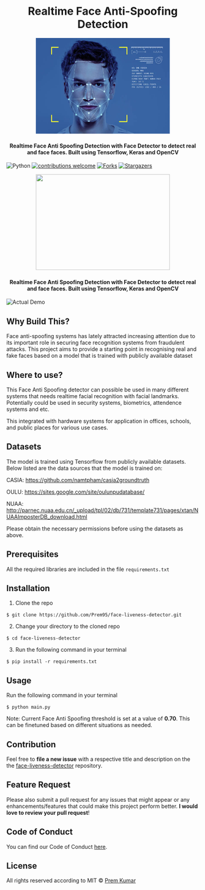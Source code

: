 <h1 align="center">Realtime Face Anti-Spoofing Detection</h1>

<div align= "center"><img src="https://github.com/Prem95/face-liveness-detector/blob/main/misc/face.jpg" width="350" height="250"/>
  <h4>Realtime Face Anti Spoofing Detection with Face Detector to detect real and face faces. Built using Tensorflow, Keras and OpenCV</h4>
</div>

![Python](https://img.shields.io/badge/Python-v3.8+-blue.svg)
[![contributions welcome](https://img.shields.io/badge/Contributions-Welcome-green.svg?style=flat)](https://github.com/Prem95/face-liveness-detector/issues)
[![Forks](https://img.shields.io/github/forks/Prem95/face-liveness-detector.svg?logo=github)](https://github.com/Prem95/face-liveness-detector/network/members)
[![Stargazers](https://img.shields.io/github/stars/Prem95/face-liveness-detector.svg?logo=github)](https://github.com/Prem95/face-liveness-detector/stargazers)


<div align= "center"><img src="https://github.com/Prem95/face-liveness-detector/blob/main/misc/demo.gif" width="350" height="250"/>
  <h4>Realtime Face Anti Spoofing Detection with Face Detector to detect real and face faces. Built using Tensorflow, Keras and OpenCV</h4>
</div>

![Actual Demo](https://github.com/Prem95/face-liveness-detector/blob/main/misc/demo.gif)


## Why Build This?
Face anti-spoofing systems has lately attracted increasing attention due to its important role in securing face recognition systems from fraudulent attacks. This project aims to provide a starting point in recognising real and fake faces based on a model that is trained with publicly available dataset


## Where to use?
This Face Anti Spoofing detector can possible be used in many different systems that needs realtime facial recognition with facial landmarks. Potentially could be used in security systems, biometrics, attendence systems and etc.

This integrated with hardware systems for application in offices, schools, and public places for various use cases.

## Datasets

The model is trained using Tensorflow from publicly available datasets. Below listed are the data sources that the model is trained on:

CASIA: https://github.com/namtpham/casia2groundtruth

OULU: https://sites.google.com/site/oulunpudatabase/

NUAA: http://parnec.nuaa.edu.cn/_upload/tpl/02/db/731/template731/pages/xtan/NUAAImposterDB_download.html

Please obtain the necessary permissions before using the datasets as above.

## Prerequisites

All the required libraries are included in the file ```requirements.txt```


## Installation
1. Clone the repo
```
$ git clone https://github.com/Prem95/face-liveness-detector.git
```

2. Change your directory to the cloned repo
```
$ cd face-liveness-detector
```

3. Run the following command in your terminal
```
$ pip install -r requirements.txt
```

## Usage

Run the following command in your terminal

```
$ python main.py
```

Note: Current Face Anti Spoofing threshold is set at a value of **0.70**. This can be finetuned based on different situations as needed.

## Contribution

Feel free to **file a new issue** with a respective title and description on the the [face-liveness-detector](https://github.com/Prem95/face-liveness-detector/issues) repository.

## Feature Request

Please also submit a pull request for any issues that might appear or any enhancements/features that could make this project perform better. **I would love to review your pull request**!

## Code of Conduct

You can find our Code of Conduct [here](/CODE_OF_CONDUCT.md).

## License
All rights reserved according to MIT © [Prem Kumar](https://github.com/Prem95/face-liveness-detector/blob/master/LICENSE)
